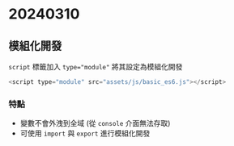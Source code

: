 # 20240310

## 模組化開發

`script` 標籤加入 `type="module"` 將其設定為模組化開發

```js
<script type="module" src="assets/js/basic_es6.js"></script>
```

### 特點

- 變數不會外洩到全域 (從 `console` 介面無法存取)
- 可使用 `import` 與 `export` 進行模組化開發
